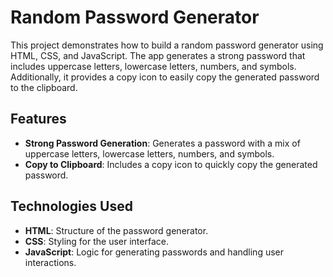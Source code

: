 # Random Password Generator

This project demonstrates how to build a random password generator using HTML, CSS, and JavaScript. 
The app generates a strong password that includes uppercase letters, lowercase letters, numbers, and symbols. 
Additionally, it provides a copy icon to easily copy the generated password to the clipboard.

## Features

- **Strong Password Generation**: Generates a password with a mix of uppercase letters, lowercase letters, numbers, and symbols.
- **Copy to Clipboard**: Includes a copy icon to quickly copy the generated password.

## Technologies Used

- **HTML**: Structure of the password generator.
- **CSS**: Styling for the user interface.
- **JavaScript**: Logic for generating passwords and handling user interactions.
